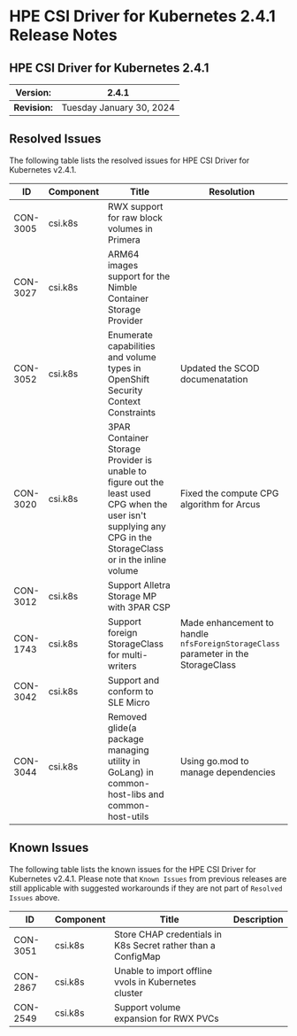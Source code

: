 # HPE CSI Driver for Kubernetes 2.4.1 Release Notes

## HPE CSI Driver for Kubernetes 2.4.1

| **Version:** |2.4.1|
|--------------|-----|
| **Revision:** | Tuesday January 30, 2024 |

## Resolved Issues

The following table lists the resolved issues for HPE CSI Driver for Kubernetes v2.4.1.

|ID|Component |Title|Resolution|
|--|---------|-----|-----------|
|CON-3005|csi.k8s|RWX support for raw block volumes in Primera||
|CON-3027|csi.k8s|ARM64 images support for the Nimble Container Storage Provider||
|CON-3052|csi.k8s|Enumerate capabilities and volume types in OpenShift Security Context Constraints|Updated the SCOD documenatation|
|CON-3020|csi.k8s|3PAR Container Storage Provider is unable to figure out the least used CPG when the user isn't supplying any CPG in the StorageClass or in the inline volume|Fixed the compute CPG algorithm for Arcus|
|CON-3012|csi.k8s|Support Alletra Storage MP with 3PAR CSP||
|CON-1743|csi.k8s|Support foreign StorageClass for multi-writers|Made enhancement to handle `nfsForeignStorageClass` parameter in the StorageClass|
|CON-3042|csi.k8s|Support and conform to SLE Micro||
|CON-3044|csi.k8s|Removed glide(a package managing utility in GoLang) in common-host-libs and common-host-utils| Using go.mod to manage dependencies|

## Known Issues

The following table lists the known issues for the HPE CSI Driver for Kubernetes v2.4.1. Please note that `Known Issues` from previous releases are still applicable with suggested workarounds if they are not part of `Resolved Issues` above.

|ID|Component |Title|Description|
|--|---------|-----|-----------|
|CON-3051|csi.k8s|Store CHAP credentials in K8s Secret rather than a ConfigMap||
|CON-2867|csi.k8s|Unable to import offline vvols in Kubernetes cluster||
|CON-2549|csi.k8s|Support volume expansion for RWX PVCs||
